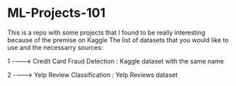 # ML-Projects-101
This is a repo with some projects that I found to be really interesting because of the premise on Kaggle
The list of datasets that you would like to use and the necessarry sources:

1 ----> Credit Card Fraud Detection : Kaggle dataset with the same name

2 ----> Yelp Review Classification : Yelp Reviews dataset
